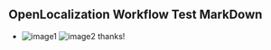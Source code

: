 ## OpenLocalization Workflow Test MarkDown
* ![image1](.\ccd02935-0cd3-473f-b724-e56a1e782e7a.png)   ![image2](.\1be12bcc-a6f4-49ba-9572-e767106c2158.png) 
thanks!